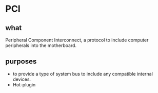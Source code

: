 # PCI

## what

Peripheral Component Interconnect, a protocol to include computer peripherals into the motherboard.

## purposes

- to provide a type of system bus to include any compatible internal devices. 
- Hot-plugin